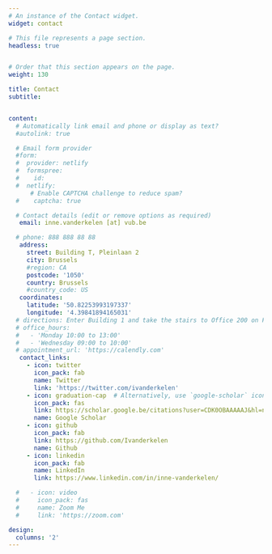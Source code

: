 ```yaml
---
# An instance of the Contact widget.
widget: contact

# This file represents a page section.
headless: true


# Order that this section appears on the page.
weight: 130

title: Contact
subtitle:


content:
  # Automatically link email and phone or display as text?
  #autolink: true

  # Email form provider
  #form:
  #  provider: netlify
  #  formspree:
  #    id:
  #  netlify:
      # Enable CAPTCHA challenge to reduce spam?
  #    captcha: true

  # Contact details (edit or remove options as required)
   email: inne.vanderkelen [at] vub.be

  # phone: 888 888 88 88
   address:
     street: Building T, Pleinlaan 2
     city: Brussels
     #region: CA
     postcode: '1050'
     country: Brussels
     #country_code: US
   coordinates:
     latitude: '50.82253993197337'
     longitude: '4.39841894165031'
  # directions: Enter Building 1 and take the stairs to Office 200 on Floor 2
  # office_hours:
  #   - 'Monday 10:00 to 13:00'
  #   - 'Wednesday 09:00 to 10:00'
  # appointment_url: 'https://calendly.com'
   contact_links:
     - icon: twitter
       icon_pack: fab
       name: Twitter
       link: 'https://twitter.com/ivanderkelen'
     - icon: graduation-cap  # Alternatively, use `google-scholar` icon from `ai` icon pack
       icon_pack: fas
       link: https://scholar.google.be/citations?user=CDK0OBAAAAAJ&hl=nl
       name: Google Scholar
     - icon: github
       icon_pack: fab
       link: https://github.com/Ivanderkelen
       name: Github
     - icon: linkedin
       icon_pack: fab
       name: LinkedIn
       link: https://www.linkedin.com/in/inne-vanderkelen/

  #   - icon: video
  #     icon_pack: fas
  #     name: Zoom Me
  #     link: 'https://zoom.com'

design:
  columns: '2'
---
```



<!-- a class="twitter-timeline" data-width="400" data-height="500" data-theme="light" href="https://twitter.com/ivanderkelen?ref_src=twsrc%5Etfw">Tweets by ivanderkelen</a> <script async src="https://platform.twitter.com/widgets.js" charset="utf-8"></script -->